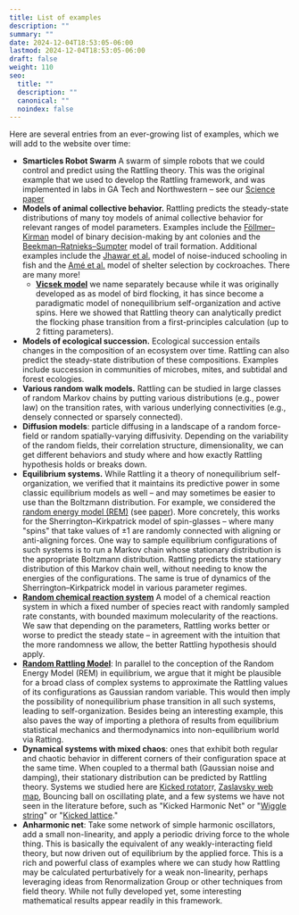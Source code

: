 ```yaml
---
title: List of examples
description: ""
summary: ""
date: 2024-12-04T18:53:05-06:00
lastmod: 2024-12-04T18:53:05-06:00
draft: false
weight: 110
seo:
  title: ""
  description: ""
  canonical: ""
  noindex: false
---
```

Here are several entries from an ever-growing list of examples, which we will add to the website over time:

- **Smarticles Robot Swarm** A swarm of simple robots that we could control and predict using the Rattling theory. This was the original example that we used to develop the Rattling framework, and was implemented in labs in GA Tech and Northwestern – see our [Science paper](https://www.science.org/doi/10.1126/science.abc6182)
- **Models of animal collective behavior.** Rattling predicts the steady-state distributions of many toy models of animal collective behavior for relevant ranges of model parameters. Examples include the [Föllmer–Kirman](https://academic.oup.com/qje/article-abstract/108/1/137/1898484) model of binary decision-making by ant colonies and the [Beekman–Ratnieks–Sumpter](https://www.pnas.org/doi/10.1073/pnas.161285298) model of trail formation.  Additional examples include the [Jhawar et al.](https://www.nature.com/articles/s41567-020-0787-y) model of noise-induced schooling in fish and the [Amé et al.](https://www.sciencedirect.com/science/article/pii/S0003347204002210?casa_token=ePxwazgaDeUAAAAA:xiitV_jTfckSpJK-oPIIXbQVh7vzcVCrSXRRaOhNAOBUAQuM_7UcDpHKTLbu2IQOkaP6H1jC9f0) model of shelter selection by cockroaches. There are many more!
	- **[Vicsek model](https://en.wikipedia.org/wiki/Vicsek_model)** we name separately because while it was originally developed as as model of bird flocking, it has since become a paradigmatic model of nonequilibrium self-organization and active spins. Here we showed that Rattling theory can analytically predict the flocking phase transition from a first-principles calculation (up to 2 fitting parameters).
- **Models of ecological succession.** Ecological succession entails changes in the composition of an ecosystem over time. Rattling can also predict the steady-state distribution of these compositions. Examples include succession in communities of microbes, mites, and subtidal and forest ecologies.
- **Various random walk models.** Rattling can be studied in large classes of random Markov chains by putting various distributions (e.g., power law) on the transition rates, with various underlying connectivities (e.g., densely connected or sparsely connected).
- **Diffusion models**: particle diffusing in a landscape of a random force-field or random spatially-varying diffusivity. Depending on the variability of the random fields, their correlation structure, dimensionality, we can get different behaviors and study where and how exactly Rattling hypothesis holds or breaks down. 
- **Equilibrium systems.** While Rattling it a theory of nonequilibrium self-organization, we verified that it maintains its predictive power in some classic equilibrium models as well – and may sometimes be easier to use than the Boltzmann distribution. For example, we considered the [random energy model (REM)](http://rattling.org/docs/examples/random-energy-model/) (see [paper](https://www.pnas.org/doi/10.1073/pnas.2411731121)). More concretely, this works for the Sherrington–Kirkpatrick model of spin-glasses – where many "spins" that take values of $\pm 1$ are randomly connected with aligning or anti-aligning forces. One way to sample equilibrium configurations of such systems is to run a Markov chain whose stationary distribution is the appropriate Boltzmann distribution. Rattling predicts the stationary distribution of this Markov chain well, without needing to know the energies of the configurations. The same is true of dynamics of the Sherrington–Kirkpatrick model in various parameter regimes. 
- **[Random chemical reaction system](http://rattling.org/docs/examples/random-chemistry/)** A model of a chemical reaction system in which a fixed number of species react with randomly sampled rate constants, with bounded maximum molecularity of the reactions. We saw that depending on the parameters, Rattling works better or worse to predict the steady state – in agreement with the intuition that the more randomness we allow, the better Rattling hypothesis should apply. 
- **[Random Rattling Model](/docs/examples/random-energy-model/)**: In parallel to the conception of the Random Energy Model (REM) in equilibrium, we argue that it might be plausible for a broad class of complex systems to approximate the Rattling values of its configurations as Gaussian random variable. This would then imply the possibility of nonequilibrium phase transition in all such systems, leading to self-organization. Besides being an interesting example, this also paves the way of importing a plethora of results from equilibrium statistical mechanics and thermodynamics into non-equilibrium world via Ratting. 
- **Dynamical systems with mixed chaos**: ones that exhibit both regular and chaotic behavior in different corners of their configuration space at the same time. When coupled to a thermal bath (Gaussian noise and damping), their stationary distribution can be predicted by Rattling theory. Systems we studied here are [Kicked rotator](https://en.wikipedia.org/wiki/Kicked_rotator)r, [Zaslavsky web map](http://www.scholarpedia.org/article/Zaslavsky_web_map), Bouncing ball on oscillating plate, and a few systems we have not seen in the literature before, such as "Kicked Harmonic Net" or "[Wiggle string](https://www.pchvykov.com/not-art?pgid=l0na0vqq-53e157f6-6bb5-40c0-9030-1519ed65903d)" or "[Kicked lattice](https://www.pchvykov.com/not-art?pgid=l0na0vqq-81717167-666b-4183-aa4e-cb14c964db6b)."
- **Anharmonic net**: Take some network of simple harmonic oscillators, add a small non-linearity, and apply a periodic driving force to the whole thing. This is basically the equivalent of any weakly-interacting field theory, but now driven out of equilibrium by the applied force. This is a rich and powerful class of examples where we can study how Rattling may be calculated perturbatively for a weak non-linearity, perhaps leveraging ideas from Renormalization Group or other techniques from field theory. While not fully developed yet, some interesting mathematical results appear readily in this framework.
